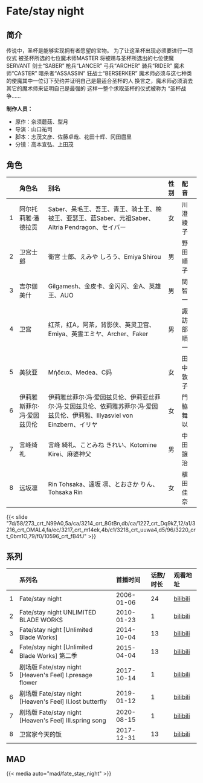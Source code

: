 # Fate/stay night


## 简介

传说中，圣杯是能够实现拥有者愿望的宝物。 为了让这圣杯出现必须要进行一项仪式 被圣杯所选的七位魔术师MASTER 将被赐与圣杯所选出的七位使魔SERVANT 剑士“SABER” 枪兵“LANCER” 弓兵“ARCHER” 骑兵“RIDER” 魔术师“CASTER” 暗杀者“ASSASSIN” 狂战士“BERSERKER” 魔术师必须与这七种类的使魔其中一位订下契约并证明自己是最适合圣杯的人 换言之，魔术师必须消去其它的魔术师来证明自己是最强的 这样一整个求取圣杯的仪式被称为 “圣杯战争……

**制作人员：**
- 原作：奈须蘑菇、型月
- 导演：山口祐司
- 脚本：志茂文彦、佐藤卓哉、花田十辉、冈田麿里
- 分镜：高本宣弘、上田茂

## 角色

|     |   角色名   |   别名  | 性别 |  配音  |
|:--- |:------  |:----      |:---  |:--   |
| 1 | 阿尔托莉雅·潘德拉贡 | Saber、呆毛王、吾王、青王、骑士王、棉被王、亚瑟王、蓝Saber、元祖Saber、Altria Pendragon、セイバー | 女 | 川澄綾子 |
| 2 | 卫宫士郎 | 衛宮 士郎、えみや しろう、Emiya Shirou | 男 | 野田順子 |
| 3 | 吉尔伽美什 | Gilgamesh、金皮卡、金闪闪、金A、英雄王、AUO | 男 | 関智一 |
| 4 | 卫宫 | 红茶，红A，阿茶，背影侠、英灵卫宫、Emiya、英霊エミヤ、Archer、Faker | 男 | 諏訪部順一 |
| 5 | 美狄亚 | Μήδεια、Medea、C妈 | 女 | 田中敦子 |
| 6 | 伊莉雅斯菲尔·冯·爱因兹贝伦 | 伊莉雅丝菲尔·冯·爱因兹贝伦、伊莉亚丝菲尔·冯·艾因兹贝伦、依莉雅苏菲尔·冯·爱因兹贝伦、伊莉雅、Illyasviel von Einzbern、イリヤ | 女 | 門脇舞以 |
| 7 | 言峰绮礼 | 言峰 綺礼、ことみね きれい、Kotomine Kirei、麻婆神父 | 男 | 中田譲治 |
| 8 | 远坂凛 | Rin Tohsaka、遠坂 凛、とおさか りん、Tohsaka Rin | 女 | 植田佳奈 |

{{< slide "7d/58/273_crt_N99A0,5a/ca/3214_crt_8GtBn,db/ca/1227_crt_Dq9kZ,12/a1/3216_crt_OMAL4,fa/ec/3217_crt_m14ek,4b/c1/3218_crt_uuwa4,d5/96/3220_crt_0bm1O,79/f0/10596_crt_fB4fJ" >}}

## 系列

|     | 系列名                                                   | 首播时间       | 话数/时长 | 观看地址                                                       |
|:----|:------------------------------------------------------|:-----------|:------|:-----------------------------------------------------------|
| 1   | Fate/stay night                                       | 2006-01-06 | 24    | [bilibili](https://www.bilibili.com/bangumi/play/ss25210)  |
| 2   | Fate/stay night UNLIMITED BLADE WORKS                 | 2010-01-23 | 1     | [bilibili](https://www.bilibili.com/bangumi/play/ss29006)  |
| 3   | Fate/stay night [Unlimited Blade Works]               | 2014-10-04 | 13    | [bilibili](https://www.bilibili.com/bangumi/play/ss1586)   |
| 4   | Fate/stay night [Unlimited Blade Works] 第二季           | 2015-04-04 | 13    | [bilibili](https://www.bilibili.com/bangumi/play/ss1587)   |
| 5   | 剧场版 Fate/stay night [Heaven's Feel] I.presage flower  | 2017-10-14 | 1     | [bilibili](https://www.bilibili.com/bangumi/play/ss26703)  |
| 6   | 剧场版 Fate/stay night [Heaven's Feel] II.lost butterfly | 2019-01-12 | 1     | [bilibili](https://www.bilibili.com/bangumi/play/ss28332)  |
| 7   | 剧场版 Fate/stay night [Heaven's Feel] III.spring song   | 2020-08-15 | 1     | [bilibili](https://www.bilibili.com/bangumi/play/ss45303)             |
| 8   | 卫宫家今天的饭                                               | 2017-12-31 | 13    | [bilibili](https://www.bilibili.com/bangumi/play/ep165004) |

## MAD

{{< media auto="mad/fate_stay_night" >}}

